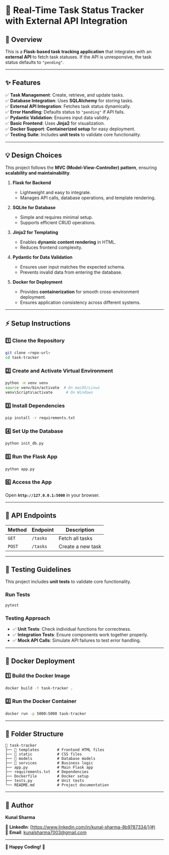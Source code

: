 # 🚀 Real-Time Task Status Tracker with External API Integration

## 📌 Overview
This is a **Flask-based task tracking application** that integrates with an **external API** to fetch task statuses. If the API is unresponsive, the task status defaults to `"pending"`.

---

## ✨ Features
✅ **Task Management**: Create, retrieve, and update tasks.  
✅ **Database Integration**: Uses **SQLAlchemy** for storing tasks.  
✅ **External API Integration**: Fetches task status dynamically.  
✅ **Error Handling**: Defaults status to `"pending"` if API fails.  
✅ **Pydantic Validation**: Ensures input data validity.  
✅ **Basic Frontend**: Uses **Jinja2** for visualization.  
✅ **Docker Support**: **Containerized setup** for easy deployment.  
✅ **Testing Suite**: Includes **unit tests** to validate core functionality.  

---

## 💡 Design Choices
This project follows the **MVC (Model-View-Controller) pattern**, ensuring **scalability and maintainability**.

1. **Flask for Backend**  
   - Lightweight and easy to integrate.  
   - Manages API calls, database operations, and template rendering.  

2. **SQLite for Database**  
   - Simple and requires minimal setup.  
   - Supports efficient CRUD operations.  

3. **Jinja2 for Templating**  
   - Enables **dynamic content rendering** in HTML.  
   - Reduces frontend complexity.  

4. **Pydantic for Data Validation**  
   - Ensures user input matches the expected schema.  
   - Prevents invalid data from entering the database.  

5. **Docker for Deployment**  
   - Provides **containerization** for smooth cross-environment deployment.  
   - Ensures application consistency across different systems.  

---

## ⚡ Setup Instructions

### 1️⃣ Clone the Repository
```bash
git clone <repo-url>
cd task-tracker
```

### 2️⃣ Create and Activate Virtual Environment
```bash
python -m venv venv
source venv/bin/activate  # On macOS/Linux
venv\Scripts\activate      # On Windows
```

### 3️⃣ Install Dependencies
```bash
pip install -r requirements.txt
```

### 4️⃣ Set Up the Database
```bash
python init_db.py
```

### 5️⃣ Run the Flask App
```bash
python app.py
```

### 6️⃣ Access the App
Open **`http://127.0.0.1:5000`** in your browser.

---

## 🔗 API Endpoints
| Method | Endpoint       | Description          |
|--------|--------------|----------------------|
| `GET`  | `/tasks`      | Fetch all tasks     |
| `POST` | `/tasks`      | Create a new task   |

---

## 🧪 Testing Guidelines
This project includes **unit tests** to validate core functionality.

### Run Tests
```bash
pytest
```

### Testing Approach
- ✅ **Unit Tests**: Check individual functions for correctness.  
- ✅ **Integration Tests**: Ensure components work together properly.  
- ✅ **Mock API Calls**: Simulate API failures to test error handling.  

---

## 🚀 Docker Deployment
### 1️⃣ Build the Docker Image
```bash
docker build -t task-tracker .
```

### 2️⃣ Run the Docker Container
```bash
docker run -p 5000:5000 task-tracker
```

---

## 📂 Folder Structure
```
📂 task-tracker
├── 📂 templates        # Frontend HTML files
├── 📂 static           # CSS files
├── 📂 models           # Database models
├── 📂 services         # Business logic
├── app.py             # Main Flask app
├── requirements.txt   # Dependencies
├── Dockerfile         # Docker setup
├── tests.py           # Unit tests
└── README.md          # Project documentation
```

---

## 👤 Author
**Kunal Sharma**  

🔗 **LinkedIn**: [https://www.linkedin.com/in/kunal-sharma-8b9787334/](#)  
📧 **Email**: [kunalsharma7003@gmail.com](#)  

---

**🎯 Happy Coding! 🚀**
